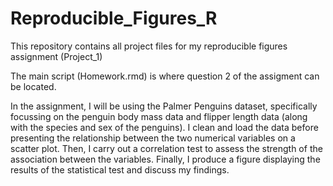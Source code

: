 # Reproducible_Figures_R
This repository contains all project files for my reproducible figures assignment (Project_1)

The main script (Homework.rmd) is where question 2 of the assigment can be located.

In the assignment, I will be using the Palmer Penguins dataset, specifically focussing on the penguin body mass data and flipper length data (along with the species and sex of the penguins). I clean and load the data before presenting the relationship between the two numerical variables on a scatter plot. Then, I carry out a correlation test to assess the strength of the association between the variables. Finally, I produce a figure displaying the results of the statistical test and discuss my findings.
